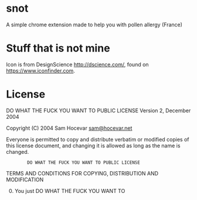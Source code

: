 # snot
A simple chrome extension made to help you with pollen allergy (France)
# Stuff that is not mine
Icon is from DesignScience http://dscience.com/, found on https://www.iconfinder.com.
# License
 DO WHAT THE FUCK YOU WANT TO PUBLIC LICENSE 
                    Version 2, December 2004 

 Copyright (C) 2004 Sam Hocevar <sam@hocevar.net> 

 Everyone is permitted to copy and distribute verbatim or modified 
 copies of this license document, and changing it is allowed as long 
 as the name is changed. 

            DO WHAT THE FUCK YOU WANT TO PUBLIC LICENSE 
   TERMS AND CONDITIONS FOR COPYING, DISTRIBUTION AND MODIFICATION 

  0. You just DO WHAT THE FUCK YOU WANT TO
